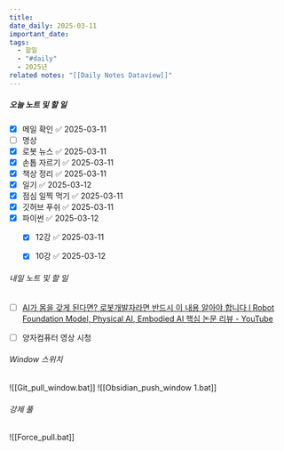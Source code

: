 ```yaml
---
title: 
date_daily: 2025-03-11
important_date: 
tags:
  - 할일
  - "#daily"
  - 2025년
related notes: "[[Daily Notes Dataview]]"
---
```

##### 오늘 노트 및 할 일 
- [x] 메일 확인 ✅ 2025-03-11
- [ ] 명상
- [x] 로봇 뉴스 ✅ 2025-03-11
- [x] 손톱 자르기 ✅ 2025-03-11
- [x] 책상 정리 ✅ 2025-03-11
- [x] 일기 ✅ 2025-03-12
- [x] 점심 일찍 먹기 ✅ 2025-03-11
- [x] 깃허브 푸쉬 ✅ 2025-03-11
- [x] 파이썬 ✅ 2025-03-12
	- [x] 12강 ✅ 2025-03-11
	- [x] 10강 ✅ 2025-03-12
  




###### 내일 노트 및 할 일
- [ ] [AI가 몸을 갖게 된다면? 로봇개발자라면 반드시 이 내용 알아야 합니다 l Robot Foundation Model, Physical AI, Embodied AI 핵심 논문 리뷰 - YouTube](https://youtu.be/AuOrCfWb_2U?si=BMe_Gio7GA6dw8cT)
- [ ] 양자컴퓨터 영상 시청


######  Window 스위치
![[Git_pull_window.bat]]
![[Obsidian_push_window 1.bat]]



###### 강제 풀
![[Force_pull.bat]]